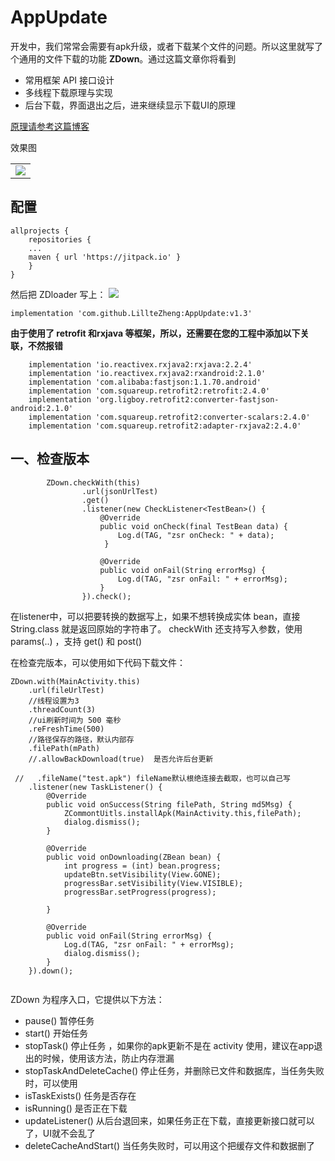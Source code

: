# AppUpdate

开发中，我们常常会需要有apk升级，或者下载某个文件的问题。所以这里就写了个通用的文件下载的功能 **ZDown**。通过这篇文章你将看到
 - 常用框架 API 接口设计
 - 多线程下载原理与实现
 - 后台下载，界面退出之后，进来继续显示下载UI的原理

[原理请参考这篇博客](https://blog.csdn.net/u011418943/article/details/85760069)



效果图
<table  align="center">

  <tr>
    <td><a href="url"><img src="https://github.com/LillteZheng/AppUpdate/blob/master/gif/update.gif" ></a></td>
  </tr>

</table>

## 配置
```
allprojects {
    repositories {
    ...
    maven { url 'https://jitpack.io' }
    }
}
```
然后把 ZDloader 写上：
[![](https://jitpack.io/v/LillteZheng/AppUpdate.svg)](https://jitpack.io/#LillteZheng/AppUpdate)
```
implementation 'com.github.LillteZheng:AppUpdate:v1.3'
```

**由于使用了 retrofit 和rxjava 等框架，所以，还需要在您的工程中添加以下关联，不然报错**

```
    implementation 'io.reactivex.rxjava2:rxjava:2.2.4'
    implementation 'io.reactivex.rxjava2:rxandroid:2.1.0'
    implementation 'com.alibaba:fastjson:1.1.70.android'
    implementation 'com.squareup.retrofit2:retrofit:2.4.0'
    implementation 'org.ligboy.retrofit2:converter-fastjson-android:2.1.0'
    implementation 'com.squareup.retrofit2:converter-scalars:2.4.0'
    implementation 'com.squareup.retrofit2:adapter-rxjava2:2.4.0'
```

## 一、检查版本

```
        ZDown.checkWith(this)
                .url(jsonUrlTest)
                .get()
                .listener(new CheckListener<TestBean>() {
                    @Override
                    public void onCheck(final TestBean data) {
                        Log.d(TAG, "zsr onCheck: " + data);
                     }

                    @Override
                    public void onFail(String errorMsg) {
                        Log.d(TAG, "zsr onFail: " + errorMsg);
                    }
                }).check();

```

在listener中，可以把要转换的数据写上，如果不想转换成实体 bean，直接 String.class 就是返回原始的字符串了。
checkWith 还支持写入参数，使用 params(..) ，支持 get() 和 post()


在检查完版本，可以使用如下代码下载文件：


```
ZDown.with(MainActivity.this)
    .url(fileUrlTest)
    //线程设置为3
    .threadCount(3)
    //ui刷新时间为 500 毫秒
    .reFreshTime(500)
    //路径保存的路径，默认内部存
    .filePath(mPath)
    //.allowBackDownload(true)  是否允许后台更新

 //   .fileName("test.apk") fileName默认根绝连接去截取，也可以自己写
    .listener(new TaskListener() {
        @Override
        public void onSuccess(String filePath, String md5Msg) {
            ZCommontUitls.installApk(MainActivity.this,filePath);
            dialog.dismiss();
        }

        @Override
        public void onDownloading(ZBean bean) {
            int progress = (int) bean.progress;
            updateBtn.setVisibility(View.GONE);
            progressBar.setVisibility(View.VISIBLE);
            progressBar.setProgress(progress);

        }

        @Override
        public void onFail(String errorMsg) {
            Log.d(TAG, "zsr onFail: " + errorMsg);
            dialog.dismiss();
        }
    }).down();
    
```

ZDown 为程序入口，它提供以下方法：

- pause() 暂停任务
- start() 开始任务
- stopTask() 停止任务 ，如果你的apk更新不是在 activity 使用，建议在app退出的时候，使用该方法，防止内存泄漏
- stopTaskAndDeleteCache() 停止任务，并删除已文件和数据库，当任务失败时，可以使用
- isTaskExists() 任务是否存在
- isRunning() 是否正在下载
- updateListener() 从后台退回来，如果任务正在下载，直接更新接口就可以了，UI就不会乱了
- deleteCacheAndStart() 当任务失败时，可以用这个把缓存文件和数据删了




